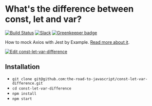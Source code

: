 # What's the difference between const, let and var?

[![Build Status](https://travis-ci.org/the-road-to-javascript/const-let-var-difference.svg?branch=master)](https://travis-ci.org/the-road-to-javascript/const-let-var-difference) [![Slack](https://slack-the-road-to-learn-react.wieruch.com/badge.svg)](https://slack-the-road-to-learn-react.wieruch.com/) [![Greenkeeper badge](https://badges.greenkeeper.io/the-road-to-javascript/const-let-var-difference.svg)](https://greenkeeper.io/)

How to mock Axios with Jest by Example. [Read more about it](https://www.robinwieruch.de/axios-jest).

[![Edit const-let-var-difference](https://codesandbox.io/static/img/play-codesandbox.svg)](https://codesandbox.io/s/github/the-road-to-javascript/const-let-var-difference/tree/master/?fontsize=14)

## Installation

- `git clone git@github.com:the-road-to-javascript/const-let-var-difference.git`
- `cd const-let-var-difference`
- `npm install`
- `npm start`
